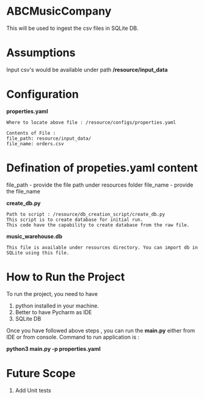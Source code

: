# ABCMusicCompany

This will be used to ingest the csv files in SQLite DB.

# Assumptions
Input csv's would be available under path **/resource/input_data**

# Configuration
**properties.yaml**
```
Where to locate above file : /resource/configs/properties.yaml

Contents of File :
file_path: resource/input_data/
file_name: orders.csv
```
# **Defination of propeties.yaml content**

file_path - provide the file path under resources folder
file_name - provide the file_name


**create_db.py**
```
Path to script : /resource/db_creation_script/create_db.py
This script is to create database for initial run.
This code have the capability to create database from the raw file.
```

**music_warehouse.db**
```
This file is available under resources directory. You can import db in SQLite using this file.
```

# How to Run the Project
To run the project, you need to have 
1. python installed in your machine.
2. Better to have Pycharm as IDE
3. SQLite DB

Once you have followed above steps , you can run the **main.py** either from IDE or from console.
Command to run application is : 

**python3 main.py -p properties.yaml**

# Future Scope
1. Add Unit tests

